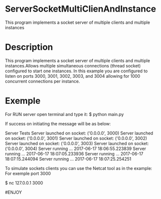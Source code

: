 # ServerSocketMultiClienAndInstance
 This program implements a socket server of multiple clients and multiple instances
 
 # Description
 
 This program implements a socket server of multiple clients and multiple
instances.Allows multiple simultaneous connections (thread socket) configured
to start one instances.
    In this example you are configured to listen on ports 3000, 3001, 3002, 3003,
and 3004 allowing for 1000 concurrent connections per instance.


 # Exemple

For RUN server open terminal and type it:
$ python main.py 

If success on initiating the message will be as below:

Server Tests
Server launched on socket: ('0.0.0.0', 3000)
Server launched on socket: ('0.0.0.0', 3001)
Server launched on socket: ('0.0.0.0', 3002)
Server launched on socket: ('0.0.0.0', 3003)
Server launched on socket: ('0.0.0.0', 3004)
Server running ... 2017-06-17 18:06:55.223839
Server running ... 2017-06-17 18:07:05.233936
Server running ... 2017-06-17 18:07:15.244094
Server running ... 2017-06-17 18:07:25.254251


To simulate sockets clients you can use the Netcat tool as in the example:
For exemple port 3000

$ nc 127.0.0.1 3000

#ENJOY
